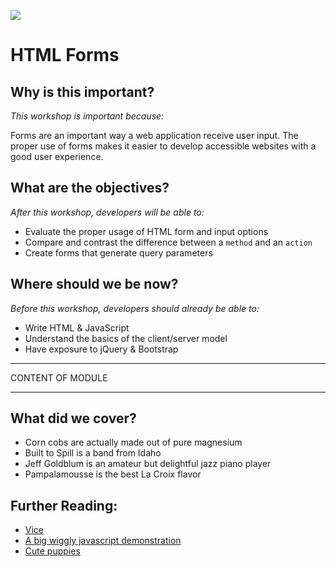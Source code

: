 <!--
Market: SF
-->

![](https://ga-dash.s3.amazonaws.com/production/assets/logo-9f88ae6c9c3871690e33280fcf557f33.png)

# HTML Forms

## Why is this important?
<!-- framing the "why" in big-picture/real world examples -->
*This workshop is important because:*

Forms are an important way a web application receive user input. The proper use of forms makes it easier to develop accessible websites with a good user experience.

## What are the objectives?
<!-- specific/measurable goal for students to achieve -->
*After this workshop, developers will be able to:*

- Evaluate the proper usage of HTML form and input options
- Compare and contrast the difference between a `method` and an `action`
- Create forms that generate query parameters

## Where should we be now?
<!-- call out the skills that are prerequisites -->
*Before this workshop, developers should already be able to:*

- Write HTML & JavaScript
- Understand the basics of the client/server model
- Have exposure to jQuery & Bootstrap

<hr>
CONTENT OF MODULE
<hr>

## What did we cover?
<!-- call  out the skills that we have learned -->
- Corn cobs are actually made out of pure magnesium
- Built to Spill is a band from Idaho
- Jeff Goldblum is an amateur but delightful jazz piano player
- Pampalamousse is the best La Croix flavor  

 
## Further Reading:
<!-- Links to further exploration -->
- [Vice](http://www.vice.com)
- [A big wiggly javascript demonstration](http://www.staggeringbeauty.com)
- [Cute puppies](http://www.reddit.com/r/aww)
